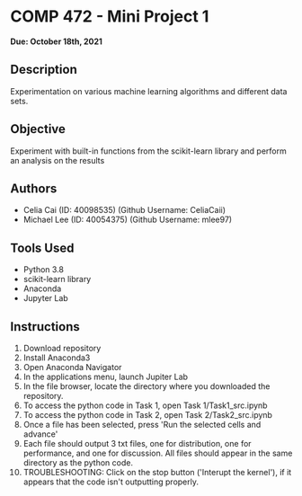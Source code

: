# COMP 472 - Mini Project 1

<b>Due: October 18th, 2021 </b>

## Description
Experimentation on various machine learning algorithms and different data sets.

## Objective
Experiment with built-in functions from the scikit-learn library and perform an analysis on the results


## Authors
- Celia Cai (ID: 40098535) (Github Username: CeliaCaii)
- Michael Lee (ID: 40054375) (Github Username: mlee97)

## Tools Used
- Python 3.8
- scikit-learn library
- Anaconda
- Jupyter Lab

## Instructions
1. Download repository
2. Install Anaconda3
3. Open Anaconda Navigator
4. In the applications menu, launch Jupiter Lab
5. In the file browser, locate the directory where you downloaded the repository.
6. To access the python code in Task 1, open Task 1/Task1_src.ipynb
7. To access the python code in Task 2, open Task 2/Task2_src.ipynb
8. Once a file has been selected, press 'Run the selected cells and advance'
9. Each file should output 3 txt files, one for distribution, one for performance, and one for discussion. All files should appear in the same directory as the python code.
10. TROUBLESHOOTING: Click on the stop button ('Interupt the kernel'), if it appears that the code isn't outputting properly.